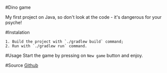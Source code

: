#Dino game

My first project on Java, so don't look at the code - it's dangerous for your psyche!

#Instalation
```shell
1. Build the project with `./gradlew build` command;
2. Run with `./gradlew run` command.
```

#Usage
Start the game by pressing on `New game` button and enjoy.

#Source
[Github](https://github.com/akostanda "Github home")


